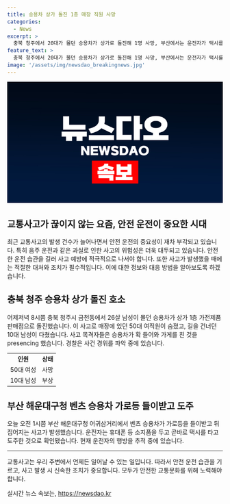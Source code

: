 ```yaml
---
title: 승용차 상가 돌진 1층 매장 직원 사망
categories:
  - News
excerpt: >
  충북 청주에서 20대가 몰던 승용차가 상가로 돌진해 1명 사망, 부산에서는 운전자가 택시를 타고 도주하는 사건 발생. 충북 청주 금천동에서 발생한 사고로 한 명이 사망, 10대 한 명이 다쳤으며, 경찰은 운전자가 보행자를 피하려다 사고를 낸 것으로 추정 중. 부산 해운대구청 어귀삼거리에서 벤츠 승용차 사고 발생 후 운전자가 휴대폰 등을 두고 택시를 타고 도주함.
feature_text: >
  충북 청주에서 20대가 몰던 승용차가 상가로 돌진해 1명 사망, 부산에서는 운전자가 택시를 타고 도주하는 사건 발생. 충북 청주 금천동에서 발생한 사고로 한 명이 사망, 10대 한 명이 다쳤으며, 경찰은 운전자가 보행자를 피하려다 사고를 낸 것으로 추정 중. 부산 해운대구청 어귀삼거리에서 벤츠 승용차 사고 발생 후 운전자가 휴대폰 등을 두고 택시를 타고 도주함.
image: '/assets/img/newsdao_breakingnews.jpg'
---
```


<p><img src="/assets/img/newsdao_breakingnews.jpg" alt="firstkoreanews 속보" /></p>

<h2 data-ke-size="size26">교통사고가 끊이지 않는 요즘, 안전 운전이 중요한 시대</h2>

<p data-ke-size="size16">최근 교통사고의 발생 건수가 늘어나면서 안전 운전의 중요성이 재차 부각되고 있습니다. 특히 음주 운전과 같은 과실로 인한 사고의 위험성은 더욱 대두되고 있습니다. 안전한 운전 습관을 길러 사고 예방에 적극적으로 나서야 합니다. 또한 사고가 발생했을 때에는 적절한 대처와 조치가 필수적입니다. 이에 대한 정보와 대응 방법을 알아보도록 하겠습니다.</p>

<h2 data-ke-size="size26">충북 청주 승용차 상가 돌진 호소</h2>

<p data-ke-size="size16">어제저녁 8시쯤 충북 청주시 금천동에서 26살 남성이 몰던 승용차가 상가 1층 가전제품 판매점으로 돌진했습니다. 이 사고로 매장에 있던 50대 여직원이 숨졌고, 길을 건너던 10대 남성이 다쳤습니다. 사고 목격자들은 승용차가 확 들어와 가게를 친 것을 presencing 했습니다. 경찰은 사건 경위를 파악 중에 있습니다.</p>

<table>
    <tr>
        <td style="text-align: center; height: 17px;"><b>인원</b></td>
        <td style="text-align: center; height: 17px;"><b>상태</b></td>
    </tr>
    <tr>
        <td style="text-align: center; height: 17px;">50대 여성</td>
        <td style="text-align: center; height: 17px;">사망</td>
    </tr>
    <tr>
        <td style="text-align: center; height: 17px;">10대 남성</td>
        <td style="text-align: center; height: 17px;">부상</td>
    </tr>
</table>

<h2 data-ke-size="size26">부산 해운대구청 벤츠 승용차 가로등 들이받고 도주</h2>

<p data-ke-size="size16">오늘 오전 1시쯤 부산 해운대구청 어귀삼거리에서 벤츠 승용차가 가로등을 들이받고 뒤집어지는 사고가 발생했습니다. 운전자는 휴대폰 등 소지품을 두고 곧바로 택시를 타고 도주한 것으로 확인됐습니다. 현재 운전자의 행방을 추적 중에 있습니다.</p>

<hr>

<p data-ke-size="size16">교통사고는 우리 주변에서 언제든 일어날 수 있는 일입니다. 따라서 안전 운전 습관을 기르고, 사고 발생 시 신속한 조치가 중요합니다. 모두가 안전한 교통문화를 위해 노력해야 합니다.</p>
실시간 뉴스 속보는, <a href="https://newsdao.kr" rel="dofollow">https://newsdao.kr</a>


